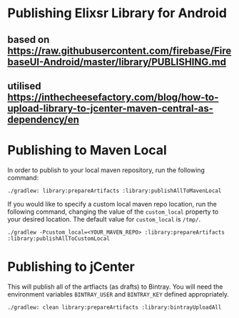 # Publishing Elixsr Library for Android
## based on https://raw.githubusercontent.com/firebase/FirebaseUI-Android/master/library/PUBLISHING.md
## utilised https://inthecheesefactory.com/blog/how-to-upload-library-to-jcenter-maven-central-as-dependency/en

# Publishing to Maven Local

In order to publish to your local maven repository, run the following command:

```
./gradlew: library:prepareArtifacts :library:publishAllToMavenLocal
```

If you would like to specify a custom local maven repo location, run the following command, changing
the value of the `custom_local` property to your desired location.  The default value for
`custom_local` is `/tmp/`.

```
./gradlew -Pcustom_local=<YOUR_MAVEN_REPO> :library:prepareArtifacts :library:publishAllToCustomLocal
```

# Publishing to jCenter

This will publish all of the artfiacts (as drafts) to Bintray. You will need
the environment variables `BINTRAY_USER` and `BINTRAY_KEY` defined appropriately.

```
./gradlew: clean library:prepareArtifacts :library:bintrayUploadAll
```